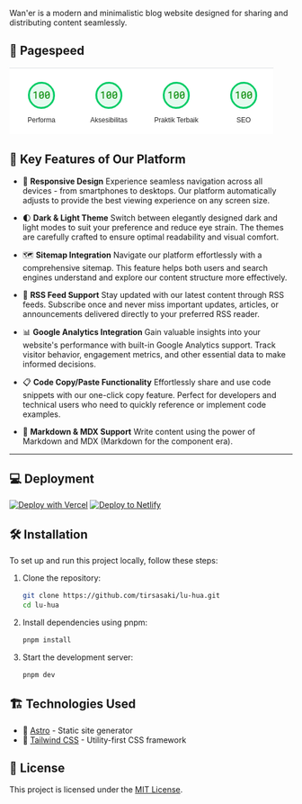 

Wan'er is a modern and minimalistic blog website designed for sharing and distributing content seamlessly.

## 🚀 Pagespeed 
![speed](/public/speed.png)

## 🌟 Key Features of Our Platform

- 📱 **Responsive Design**
Experience seamless navigation across all devices - from smartphones to desktops. Our platform automatically adjusts to provide the best viewing experience on any screen size.

- 🌓 **Dark & Light Theme**
Switch between elegantly designed dark and light modes to suit your preference and reduce eye strain. The themes are carefully crafted to ensure optimal readability and visual comfort.

- 🗺️ **Sitemap Integration**
Navigate our platform effortlessly with a comprehensive sitemap. This feature helps both users and search engines understand and explore our content structure more effectively.

- 📰 **RSS Feed Support**
Stay updated with our latest content through RSS feeds. Subscribe once and never miss important updates, articles, or announcements delivered directly to your preferred RSS reader.

- 📊 **Google Analytics Integration**
Gain valuable insights into your website's performance with built-in Google Analytics support. Track visitor behavior, engagement metrics, and other essential data to make informed decisions.

- 📋 **Code Copy/Paste Functionality**
Effortlessly share and use code snippets with our one-click copy feature. Perfect for developers and technical users who need to quickly reference or implement code examples.

- 📝 **Markdown & MDX Support**
Write content using the power of Markdown and MDX (Markdown for the component era).
---

## 💻 Deployment


[![Deploy with Vercel](https://vercel.com/button)](https://vercel.com/new/clone?repository-url=https://github.com/yourusername/yourrepo)
[![Deploy to Netlify](https://www.netlify.com/img/deploy/button.svg)](https://app.netlify.com/start/deploy?repository=https://github.com/yourusername/yourrepo)

## 🛠 Installation

To set up and run this project locally, follow these steps:

1. Clone the repository:
   ```sh
   git clone https://github.com/tirsasaki/lu-hua.git
   cd lu-hua
   ```

2. Install dependencies using pnpm:
   ```sh
   pnpm install
   ```

3. Start the development server:
   ```sh
   pnpm dev
   ```

## 🏗 Technologies Used

- 🚀 [Astro](https://astro.build/) - Static site generator
- 🎨 [Tailwind CSS](https://tailwindcss.com/) - Utility-first CSS framework

## 📜 License

This project is licensed under the [MIT License](LICENSE).

